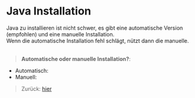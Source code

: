 # Java Installation

Java zu installieren ist nicht schwer, es gibt eine automatische Version (empfohlen) und eine manuelle Installation.<br>
Wenn die automatische Installation fehl schlägt, nützt dann die manuelle.<br><br>

> __Automatische oder manuelle Installation?__:
- Automatisch:
- Manuell: 


> Zurück: [hier](README.md)
